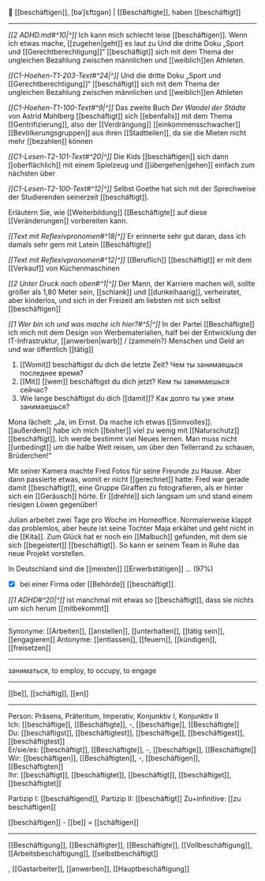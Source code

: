 🏢 [[beschäftigen]], [bəˈʃɛftɪgən] | [[Beschäftigte]], haben [[beschäftigt]]

---

_[[2 ADHD.md#^10|^]]_ Ich kann mich schlecht leise [[beschäftigen]]. Wenn ich etwas mache, [[zugehen|geht]] es laut zu
Und die dritte Doku „Sport und [[Gerechtberechtigung]]“ [[beschäftigt]] sich mit dem Thema der ungleichen Bezahlung zwischen männlichen und [[weiblich]]en Athleten.

_[[C1-Hoehen-T1-203-Text#^24|^]]_ Und die dritte Doku „Sport und [[Gerechtberechtigung]]“ [[beschäftigt]] sich mit dem Thema der ungleichen Bezahlung zwischen männlichen und [[weiblich]]en Athleten

_[[C1-Hoehen-T1-100-Text#^9|^]]_ Das zweite Buch _Der Wandel der Städte_ von Astrid Mahlberg [[beschäftigt]] sich [[ebenfalls]] mit dem Thema [[Gentrifizierung]], also der [[Verdrängung]] [[einkommensschwacher]] [[Bevölkerungsgruppen]] aus ihren [[Stadtteilen]], da sie die Mieten nicht mehr [[bezahlen]] können

_[[C1-Lesen-T2-101-Text#^20|^]]_ Die Kids [[beschäftigen]] sich dann [[oberflächlich]] mit einem Spielzeug und [[übergehen|gehen]] einfach zum nächsten über

_[[C1-Lesen-T2-100-Text#^12|^]]_ Selbst Goethe hat sich mit der Sprechweise der Studierenden seinerzeit [[beschäftigt]].

Erläutern Sie, wie [[Weiterbildung]] [[Beschäftigte]] auf diese [[Veränderungen]] vorbereiten kann.

_[[Text mit Reflexivpronomen#^18|^]]_ Er erinnerte sehr gut daran, dass ich damals sehr gern mit Latein [[Beschäftigte]]

_[[Text mit Reflexivpronomen#^12|^]]_ [[Beruflich]] [[beschäftigt]] er mit dem [[Verkauf]] von Küchenmaschinen

_[[2 Unter Druck nach oben#^1|^]]_ Der Mann, der Karriere machen will, sollte größer als 1,80 Meter sein, [[schlank]] und [[dunkelhaarig]], verheiratet, aber kinderlos, und sich in der Freizeit am liebsten mit sich selbst [[beschäftigen]]

_[[1 Wer bin ich und was mache ich hier?#^5|^]]_ In der Partei [[Beschäftigte]] ich mich mit dem Design von Werbematerialien, half bei der Entwicklung der IT-Infrastruktur, [[anwerben|warb]] / (zammeln?) Menschen und Geld an und war öffentlich [[tätig]]

1. [[Womit]] beschäftigst du dich die letzte Zeit? Чем ты занимаешься последнее время?
2. [[Mit]] [[wem]] beschäftigst du dich jetzt? Кем ты занимаешься сейчас?
3. Wie lange beschäftigst du dich [[damit]]? Как долго ты уже этим занимаешься?

Mona lächelt: „Ja, im Ernst. Da mache ich etwas [[Sinnvolles]]. [[außerdem]] habe ich mich [[bisher]] viel zu wenig mit [[Naturschutz]] [[beschäftigt]]. Ich werde bestimmt viel Neues lernen. Man muss nicht [[unbedingt]] um die halbe Welt reisen, um über den Tellerrand zu schauen, Brüderchen!“

Mit seiner Kamera machte Fred Fotos für seine Freunde zu Hause. Aber dann passierte etwas, womit er nicht [[gerechnet]] hatte: Fred war gerade damit [[beschäftigt]], eine Gruppe Giraffen zu fotografieren, als er hinter sich ein [[Geräusch]] hörte. Er [[drehte]] sich langsam um und stand einem riesigen Löwen gegenüber!

Julian arbeitet zwei Tage pro Woche im Homeoffice. Normalerweise klappt das problemlos, aber heute ist seine Tochter Maja erkältet und geht nicht in die [[Kita]]. Zum Glück hat er noch ein [[Malbuch]] gefunden, mit dem sie sich [[begeistert]] [[beschäftigt]]. So kann er seinem Team in Ruhe das neue Projekt vorstellen.

In Deutschland sind die [[meisten]] [[Erwerbstätigen]] … (97%)

- [x] bei einer Firma oder [[Behörde]] [[beschäftigt]].

_[[1 ADHD#^20|^]]_ ist manchmal mit etwas so [[beschäftigt]], dass sie nichts um sich herum [[mitbekommt]]

---

Synonyme: [[Arbeiten]], [[anstellen]], [[unterhalten]], [[tätig sein]], [[engagieren]]
Antonyme: [[entlassen]], [[feuern]], [[kündigen]], [[freisetzen]]

---

заниматься, to employ, to occupy, to engage

---

[[be]], [[schäftig]], [[en]]

---

Person: Präsens, Präteritum, Imperativ, Konjunktiv I, Konjunktiv II  
Ich: [[beschäftige]], [[Beschäftigte]], -, [[beschäftige]], [[Beschäftigte]]  
Du: [[beschäftigst]], [[beschäftigtest]], [[beschäftige]], [[beschäftigest]], [[beschäftigtest]]  
Er/sie/es: [[beschäftigt]], [[Beschäftigte]], -, [[beschäftige]], [[Beschäftigte]]  
Wir: [[beschäftigen]], [[Beschäftigten]], -, [[beschäftigen]], [[Beschäftigten]]  
Ihr: [[beschäftigt]], [[beschäftigtet]], [[beschäftigt]], [[beschäftiget]], [[beschäftigtet]]

Partizip I: [[beschäftigend]],
Partizip II: [[beschäftigt]]
Zu+infinitive: [[zu beschäftigen]]

[[beschäftigen]] - [[be]] = [[schäftigen]]

---

[[Beschäftigung]], [[Beschäftigter]], [[Beschäftigte]], [[Vollbeschäftigung]], [[Arbeitsbeschäftigung]], [[selbstbeschäftigt]]

, [[Gastarbeiter]], [[anwerben]], [[Hauptbeschäftigung]]
